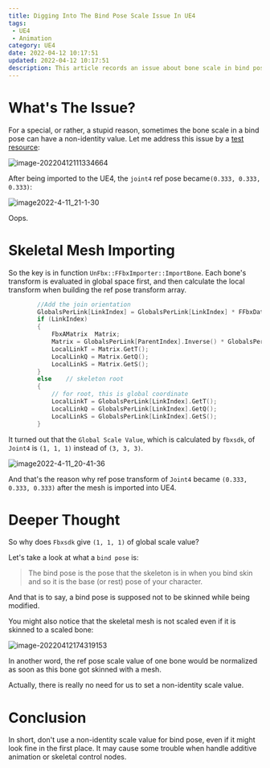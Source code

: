 ```yaml
---
title: Digging Into The Bind Pose Scale Issue In UE4
tags: 
 - UE4
 - Animation
category: UE4
date: 2022-04-12 10:17:51
updated: 2022-04-12 10:17:51
description: This article records an issue about bone scale in bind pose that I've encountered these days. 
---
```


# What's The Issue?

For a special, or rather, a stupid reason, sometimes the bone scale in a bind pose can have a non-identity value. Let me address this issue by a [test resource](Test_Skel_Mesh_BindPose_Scale_1.fbx): 

![image-20220412111334664](image-20220412111334664.png)

After being imported to the UE4, the `joint4` ref pose became`(0.333, 0.333, 0.333)`: 

 ![image2022-4-11_21-1-30](image2022-4-11_21-1-30.png)

Oops. 

# Skeletal Mesh Importing 

So the key is in function `UnFbx::FFbxImporter::ImportBone`. Each bone's transform is evaluated in global space first, and then calculate the local transform when building the ref pose transform array. 

```cpp
		//Add the join orientation
		GlobalsPerLink[LinkIndex] = GlobalsPerLink[LinkIndex] * FFbxDataConverter::GetJointPostConversionMatrix();
		if (LinkIndex)
		{
			FbxAMatrix	Matrix;
			Matrix = GlobalsPerLink[ParentIndex].Inverse() * GlobalsPerLink[LinkIndex];
			LocalLinkT = Matrix.GetT();
			LocalLinkQ = Matrix.GetQ();
			LocalLinkS = Matrix.GetS();
		}
		else	// skeleton root
		{
			// for root, this is global coordinate
			LocalLinkT = GlobalsPerLink[LinkIndex].GetT();
			LocalLinkQ = GlobalsPerLink[LinkIndex].GetQ();
			LocalLinkS = GlobalsPerLink[LinkIndex].GetS();
		}
```

It turned out that the `Global Scale Value`, which is calculated by `fbxsdk`, of `Joint4` is `(1, 1, 1)` instead of `(3, 3, 3)`. 

![image2022-4-11_20-41-36](image2022-4-11_20-41-36.png)

And that's the reason why ref pose transform of `Joint4` became `(0.333, 0.333, 0.333)` after the mesh is imported into UE4. 

# Deeper Thought

So why does `Fbxsdk` give `(1, 1, 1)` of global scale value? 

Let's take a look at what a `bind pose` is: 

> The bind pose is the pose that the skeleton is in when you bind skin and so it is the base (or rest) pose of your character.

And that is to say, a bind pose is supposed not to be skinned while being modified. 

You might also notice that the skeletal mesh is not scaled even if it is skinned to a scaled bone: 

![image-20220412174319153](image-20220412174319153.png)

In another word, the ref pose scale value of one bone would be normalized as soon as this bone got skinned with a mesh. 

Actually, there is really no need for us to set a non-identity scale value. 

# Conclusion

In short, don't use a non-identity scale value for bind pose, even if it might look fine in the first place. It may cause some trouble when handle additive animation or skeletal control nodes. 

